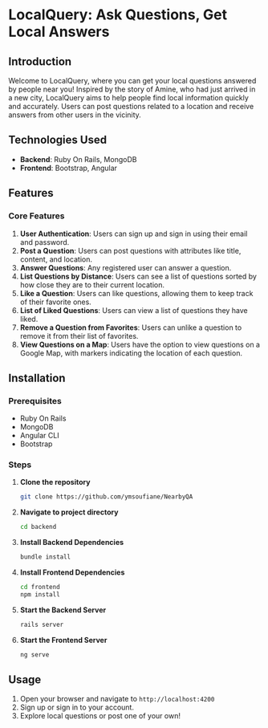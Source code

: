 # LocalQuery: Ask Questions, Get Local Answers

## Introduction

Welcome to LocalQuery, where you can get your local questions answered by people near you! Inspired by the story of Amine, who had just arrived in a new city, LocalQuery aims to help people find local information quickly and accurately. Users can post questions related to a location and receive answers from other users in the vicinity.

## Technologies Used

- **Backend**: Ruby On Rails, MongoDB
- **Frontend**: Bootstrap, Angular

## Features

### Core Features

1. **User Authentication**: Users can sign up and sign in using their email and password.
2. **Post a Question**: Users can post questions with attributes like title, content, and location.
3. **Answer Questions**: Any registered user can answer a question.
4. **List Questions by Distance**: Users can see a list of questions sorted by how close they are to their current location.
5. **Like a Question**: Users can like questions, allowing them to keep track of their favorite ones.
6. **List of Liked Questions**: Users can view a list of questions they have liked.
7. **Remove a Question from Favorites**: Users can unlike a question to remove it from their list of favorites.
8. **View Questions on a Map**: Users have the option to view questions on a Google Map, with markers indicating the location of each question.

## Installation

### Prerequisites

- Ruby On Rails
- MongoDB
- Angular CLI
- Bootstrap

### Steps

1. **Clone the repository**

    ```bash
    git clone https://github.com/ymsoufiane/NearbyQA
    ```

2. **Navigate to project directory**

    ```bash
    cd backend
    ```

3. **Install Backend Dependencies**

    ```bash
    bundle install
    ```

4. **Install Frontend Dependencies**

    ```bash
    cd frontend
    npm install
    ```

5. **Start the Backend Server**

    ```bash
    rails server
    ```

6. **Start the Frontend Server**

    ```bash
    ng serve
    ```

## Usage

1. Open your browser and navigate to `http://localhost:4200`
2. Sign up or sign in to your account.
3. Explore local questions or post one of your own!


